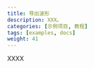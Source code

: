 ```yaml
---
title: 导出波形
description: XXX。
categories: [示例项目, 教程]
tags: [examples, docs]
weight: 41
---
```


XXXX
